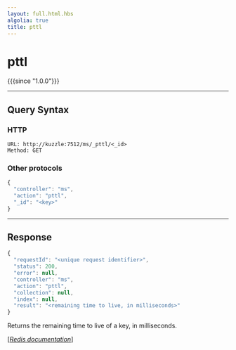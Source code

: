```yaml
---
layout: full.html.hbs
algolia: true
title: pttl
---
```


# pttl

{{{since "1.0.0"}}}




---

## Query Syntax

### HTTP

```http
URL: http://kuzzle:7512/ms/_pttl/<_id>
Method: GET
```

### Other protocols


```js
{
  "controller": "ms",
  "action": "pttl",
  "_id": "<key>"
}
```

---

## Response

```javascript
{
  "requestId": "<unique request identifier>",
  "status": 200,
  "error": null,
  "controller": "ms",
  "action": "pttl",
  "collection": null,
  "index": null,
  "result": "<remaining time to live, in milliseconds>"
}
```

Returns the remaining time to live of a key, in milliseconds.

[[_Redis documentation_]](https://redis.io/commands/pttl)
